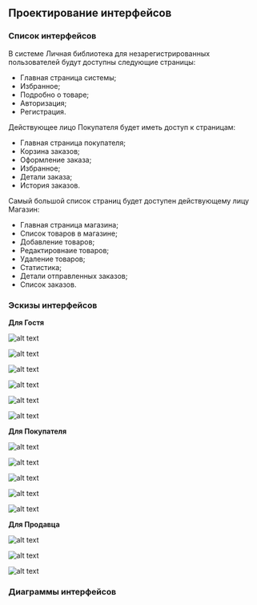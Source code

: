 ## Проектирование интерфейсов

### Список интерфейсов

В системе Личная библиотека для незарегистрированных пользователей будут доступны следующие страницы:
- Главная страница системы;
- Избранное;
- Подробно о товаре;
- Авторизация;
- Регистрация.

Действующее лицо Покупателя будет иметь доступ к страницам:
- Главная страница покупателя;
- Корзина заказов;
- Оформление заказа;
- Избранное;
- Детали заказа;
- История заказов.

Самый большой список страниц будет доступен действующему лицу Магазин:
- Главная страница магазина;
- Список товаров в магазине;
- Добавление товаров;
- Редактировнаие товаров;
- Удаление товаров;
- Статистика;
- Детали отправленных заказов;
- Список заказов.

### Эскизы интерфейсов

**Для Гостя**

![alt text](design/d1.png)

![alt text](design/d2.png)

![alt text](design/d(4).png)

![alt text](design/d3.png)

![alt text](design/d4.png)

![alt text](design/d5.png)

**Для Покупателя**

![alt text](design/d6.png)

![alt text](design/d7.png)

![alt text](design/d8.png)

![alt text](design/d9.png)

![alt text](design/d10.png)

**Для Продавца**

![alt text](design/d11.png)

![alt text](design/d12.png)

![alt text](design/d13.png)


### Диаграммы интерфейсов
